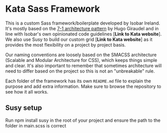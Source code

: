 # Kata Sass Framework

This is a custom Sass framework/boilerplate developed by Isobar Ireland. It's mostly based on the [7-1 architecture pattern](http://sass-guidelin.es/#architecture) by Hugo Giraudel and in line with Isobar's own opinionated code guidelines [**Link to Kata website**]. We also use Susy to build our custom grid [**Link to Kata website**] as it provides the most flexibility on a project by project basis.

Our naming conventions are loosely based on the SMACSS architecture (Scalable and Modular Architecture for CSS), which keeps things simple and clear. It's also important to remember that sometimes architecture will need to differ based on the project so this is not an "unbreakable" rule.

Each folder of the framework has its own `README.md` file to explain the purpose and add extra information. Make sure to browse the repository to see how it all works.

## Susy setup

Run npm install susy in the root of your project and ensure the path to the folder in main.scss is correct
